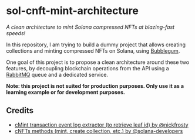 # sol-cnft-mint-architecture

<i>A clean architecture to mint Solana compressed NFTs at blazing-fast speeds!</i>

In this repository, I am trying to build a dummy project that allows creating collections and minting compressed NFTs on Solana, using [Bubblegum](https://developers.metaplex.com/bubblegum).

One goal of this project is to propose a clean architecture around these two features, by decoupling blockchain operations from the API using a [RabbitMQ](rabbitmq.com) queue and a dedicated service.

<b>Note: this project is not suited for production purposes. Only use it as a learning example or for development purposes.</b>

## Credits

- [cMint transaction event log extractor (to retrieve leaf id) by @nickfrosty](https://github.com/solana-labs/solana-program-library/pull/4658)
- [cNFTs methods (mint, create collection, etc.) by @solana-developers](https://github.com/solana-developers/compressed-nfts/tree/master)